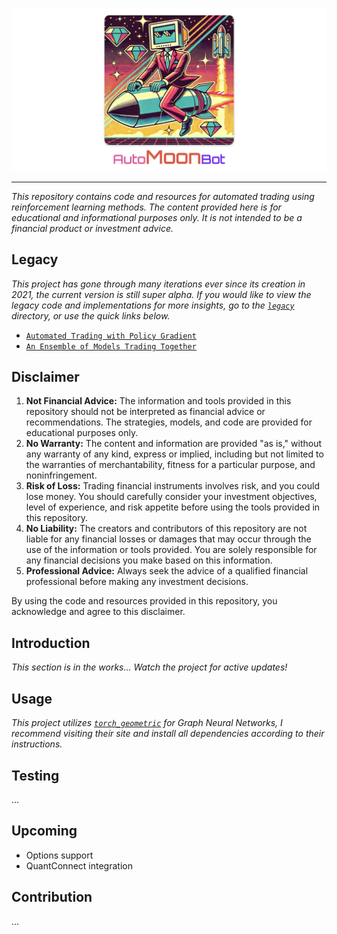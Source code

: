 ![](media/logo.png)

---------------

*This repository contains code and resources for automated trading using reinforcement learning methods. The content provided here is for educational and informational purposes only. It is not intended to be a financial product or investment advice.*

## Legacy

*This project has gone through many iterations ever since its creation in 2021, the current version is still super alpha. If you would like to view the legacy code and implementations for more insights, go to the [`legacy`](legacy/README.MD) directory, or use the quick links below.*

- [`Automated Trading with Policy Gradient`](legacy/policy_gradient/README.md)
- [`An Ensemble of Models Trading Together`](legacy/classical_ensemble/README.md)

## Disclaimer

1. **Not Financial Advice:** The information and tools provided in this repository should not be interpreted as financial advice or recommendations. The strategies, models, and code are provided for educational purposes only.
2. **No Warranty:** The content and information are provided "as is," without any warranty of any kind, express or implied, including but not limited to the warranties of merchantability, fitness for a particular purpose, and noninfringement.
3. **Risk of Loss:** Trading financial instruments involves risk, and you could lose money. You should carefully consider your investment objectives, level of experience, and risk appetite before using the tools provided in this repository.
4. **No Liability:** The creators and contributors of this repository are not liable for any financial losses or damages that may occur through the use of the information or tools provided. You are solely responsible for any financial decisions you make based on this information.
5. **Professional Advice:** Always seek the advice of a qualified financial professional before making any investment decisions.

By using the code and resources provided in this repository, you acknowledge and agree to this disclaimer.

## Introduction

*This section is in the works... Watch the project for active updates!*

## Usage

*This project utilizes [`torch_geometric`](https://pytorch-geometric.readthedocs.io/en/latest/install/installation.html) for Graph Neural Networks, I recommend visiting their site and install all dependencies according to their instructions.*

## Testing
...

## Upcoming

* Options support
* QuantConnect integration

## Contribution
...